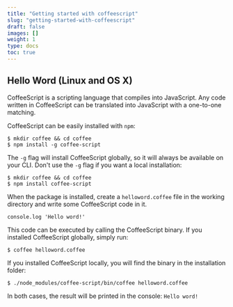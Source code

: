 ```yaml
---
title: "Getting started with coffeescript"
slug: "getting-started-with-coffeescript"
draft: false
images: []
weight: 1
type: docs
toc: true
---
```


## Hello Word (Linux and OS X)
CoffeeScript is a scripting language that compiles into JavaScript. Any code written in CoffeeScript can be translated into JavaScript with a one-to-one matching.

CoffeeScript can be easily installed with `npm`:

```
$ mkdir coffee && cd coffee
$ npm install -g coffee-script
```

The `-g` flag will install CoffeeScript globally, so it will always be available on your CLI. Don't use the `-g` flag if you want a local installation:

```
$ mkdir coffee && cd coffee
$ npm install coffee-script
```

When the package is installed, create a `helloword.coffee` file in the working directory and write some CoffeeScript code in it.

```
console.log 'Hello word!'
```

This code can be executed by calling the CoffeeScript binary. If you installed CoffeeScript globally, simply run:

```
$ coffee helloword.coffee
```

If you installed CoffeeScript locally, you will find the binary in the installation folder:

```
$ ./node_modules/coffee-script/bin/coffee helloword.coffee
```

In both cases,
the result will be printed in the console: `Hello word!`

